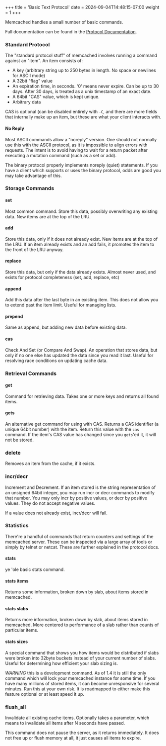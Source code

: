 +++
title = 'Basic Text Protocol'
date = 2024-09-04T14:48:15-07:00
weight = 1
+++

Memcached handles a small number of basic commands.

Full documentation can be found in the [Protocol Documentation](/protocols/).

### Standard Protocol

The "standard protocol stuff" of memcached involves running a command against an "item". An item consists of:

 * A key (arbitrary string up to 250 bytes in length. No space or newlines for ASCII mode)
 * A 32bit "flag" value
 * An expiration time, in seconds. '0' means never expire. Can be up to 30 days. After 30 days, is treated as a unix timestamp of an exact date.
 * A 64bit "CAS" value, which is kept unique.
 * Arbitrary data

CAS is optional (can be disabled entirely with `-C`, and there are more fields that internally make up an item, but these are what your client interacts with.

#### No Reply

Most ASCII commands allow a "noreply" version. One should not normally use this with the ASCII protocol, as it is impossible to align errors with requests. The intent is to avoid having to wait for a return packet after executing a mutation command (such as a set or add).

The binary protocol properly implements noreply (quiet) statements. If you have a client which supports or uses the binary protocol, odds are good you may take advantage of this.

### Storage Commands

#### set

Most common command. Store this data, possibly overwriting any existing data. New items are at the top of the LRU.

#### add

Store this data, only if it does not already exist. New items are at the top of the LRU. If an item already exists and an add fails, it promotes the item to the front of the LRU anyway.

#### replace

Store this data, but only if the data already exists. Almost never used, and exists for protocol completeness (set, add, replace, etc)

#### append

Add this data after the last byte in an existing item. This does not allow you to extend past the item limit. Useful for managing lists.

#### prepend

Same as append, but adding new data before existing data.

#### cas

Check And Set (or Compare And Swap). An operation that stores data, but only if no one else has updated the data since you read it last. Useful for resolving race conditions on updating cache data.

### Retrieval Commands

#### get

Command for retrieving data. Takes one or more keys and returns all found items.

#### gets

An alternative get command for using with CAS. Returns a CAS identifier (a unique 64bit number) with the item. Return this value with the `cas` command. If the item's CAS value has changed since you `gets`'ed it, it will not be stored.

### delete

Removes an item from the cache, if it exists.

### incr/decr

Increment and Decrement. If an item stored is the string representation of an unsigned 64bit integer, you may run incr or decr commands to modify that number. You may only incr by positive values, or decr by positive values. They do not accept negative values.

If a value does not already exist, incr/decr will fail.

### Statistics

There're a handful of commands that return counters and settings of the memcached server. These can be inspected via a large array of tools or simply by telnet or netcat. These are further explained in the protocol docs.

#### stats

ye 'ole basic stats command.

#### stats items

Returns some information, broken down by slab, about items stored in memcached.

#### stats slabs

Returns more information, broken down by slab, about items stored in memcached. More centered to performance of a slab rather than counts of particular items.

#### stats sizes

A special command that shows you how items would be distributed if slabs were broken into 32byte buckets instead of your current number of slabs. Useful for determining how efficient your slab sizing is.

*WARNING* this is a development command. As of 1.4 it is still the only command which will lock your memcached instance for some time. If you have many millions of stored items, it can become unresponsive for several minutes. Run this at your own risk. It is roadmapped to either make this feature optional or at least speed it up.

### flush_all

Invalidate all existing cache items. Optionally takes a parameter, which means to invalidate all items after N seconds have passed.

This command does not pause the server, as it returns immediately. It does not free up or flush memory at all, it just causes all items to expire.
